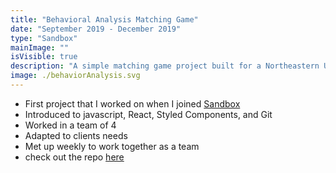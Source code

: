 ```yaml
---
title: "Behavioral Analysis Matching Game"
date: "September 2019 - December 2019"
type: "Sandbox"
mainImage: ""
isVisible: true
description: "A simple matching game project built for a Northeastern University Professor Nicole Davis to assist in her study of the impact of warning signs on human behavior."
image: ./behaviorAnalysis.svg
---
```


- First project that I worked on when I joined [Sandbox](https://www.sandboxnu.com/) 
- Introduced to javascript, React, Styled Components, and Git
- Worked in a team of 4
- Adapted to clients needs
- Met up weekly to work together as a team
- check out the repo [here](https://github.com/sandboxnu/behavioral-analysis)